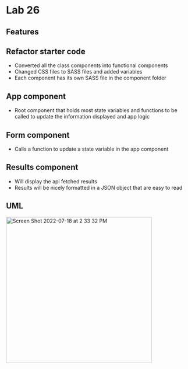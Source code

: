 # Lab 26

## Features

## Refactor starter code
- Converted all the class components into functional components
- Changed CSS files to SASS files and added variables
- Each component has its own SASS file in the component folder

## App component
- Root component that holds most state variables and functions to be called to update the information displayed and app logic

## Form component
- Calls a function to update a state variable in the app component

## Results component
- Will display the api fetched results
- Results will be nicely formatted in a JSON object that are easy to read


## UML
<img width="400" alt="Screen Shot 2022-07-18 at 2 33 32 PM" src="https://user-images.githubusercontent.com/55909913/179621740-a0e1c1fa-7069-4190-b0cd-d7f16537b5d6.png">

